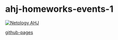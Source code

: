 # ahj-homeworks-events-1

[![Netology AHJ](https://github.com/O-R-C/ahj-homeworks-events-1/actions/workflows/web.yml/badge.svg)](https://github.com/O-R-C/ahj-homeworks-events-1/actions/workflows/web.yml)

[github-pages](https://o-r-c.github.io/ahj-homeworks-events-1/)
